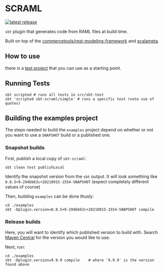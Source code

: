 # SCRAML

[![latest release](https://shields.io/badge/-Maven_Central-lightgrey?style=flat&logo=scala)](https://search.maven.org/search?q=g:com.commercetools%20AND%20a:sbt-scraml)


`sbt` plugin that generates code from RAML files at build time.

Built on top of the [commercetools/rest-modeling-framework](https://github.com/commercetools/rest-modeling-framework)
and [scalameta](https://scalameta.org/).


## How to use

there is a [test project](src/sbt-test/sbt-scraml/simple) that you can use as a starting point. 


## Running Tests

```shell
sbt scripted # runs all tests in src/sbt-test
sbt 'scripted sbt-scraml/simple' # runs a specific test (note use of quotes)
```

## Building the examples project

The steps needed to build the `examples` project depend on whether or not you want to use a `SNAPSHOT` build or a published one.


### Snapshot builds

First, publish a local copy of `sbt-scraml`:

```shell
sbt clean test publishLocal
```

Identify the snapshot version from the `sbt` output.  It will look something like `0.8.5+9-294bb63c+20210915-1554-SNAPSHOT` (expect completely different values of course)

Then, building `examples` can be done thusly:

```shell
cd ./examples
sbt -Dplugin.version=0.8.5+9-294bb63c+20210915-1554-SNAPSHOT compile
```


### Release builds

Here, you will want to identify which published version to build with.  Search [Maven Central](https://search.maven.org/artifact/com.commercetools/sbt-scraml) for the version you would like to use.

Next, run:


```shell
cd ./examples
sbt -Dplugin.version=9.9.9 compile    # where '9.9.9' is the version found above
```

